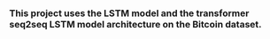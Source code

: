 ### This project uses the LSTM model and the transformer seq2seq LSTM model architecture on the Bitcoin dataset.
